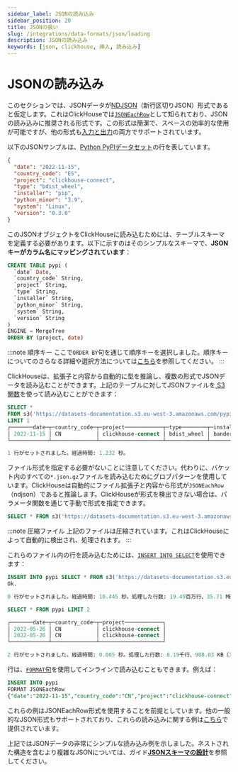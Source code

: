```yaml
---
sidebar_label: JSONの読み込み
sidebar_position: 20
title: JSONの扱い
slug: /integrations/data-formats/json/loading
description: JSONの読み込み
keywords: [json, clickhouse, 挿入, 読み込み]
---
```


# JSONの読み込み

このセクションでは、JSONデータが[NDJSON](https://github.com/ndjson/ndjson-spec)（新行区切りJSON）形式であると仮定します。これはClickHouseでは[`JSONEachRow`](/interfaces/formats#jsoneachrow)として知られており、JSONの読み込みに推奨される形式です。この形式は簡潔で、スペースの効率的な使用が可能ですが、他の形式も[入力と出力](/interfaces/formats#json)の両方でサポートされています。

以下のJSONサンプルは、[Python PyPIデータセット](https://clickpy.clickhouse.com/)の行を表しています。

```json
{
  "date": "2022-11-15",
  "country_code": "ES",
  "project": "clickhouse-connect",
  "type": "bdist_wheel",
  "installer": "pip",
  "python_minor": "3.9",
  "system": "Linux",
  "version": "0.3.0"
}
```

このJSONオブジェクトをClickHouseに読み込むためには、テーブルスキーマを定義する必要があります。以下に示すのはそのシンプルなスキーマで、**JSONキーがカラム名にマッピングされています**：

```sql
CREATE TABLE pypi (
  `date` Date,
  `country_code` String,
  `project` String,
  `type` String,
  `installer` String,
  `python_minor` String,
  `system` String,
  `version` String
)
ENGINE = MergeTree
ORDER BY (project, date)
```

:::note 順序キー
ここで`ORDER BY`句を通じて順序キーを選択しました。順序キーについてのさらなる詳細や選択方法については[こちら](/data-modeling/schema-design#choosing-an-ordering-key)を参照してください。
:::

ClickHouseは、拡張子と内容から自動的に型を推論し、複数の形式でJSONデータを読み込むことができます。上記のテーブルに対してJSONファイルを[ S3関数](/sql-reference/table-functions/s3)を使って読み込むことができます：

```sql
SELECT *
FROM s3('https://datasets-documentation.s3.eu-west-3.amazonaws.com/pypi/json/*.json.gz')
LIMIT 1
┌───────date─┬─country_code─┬─project────────────┬─type────────┬─installer────┬─python_minor─┬─system─┬─version─┐
│ 2022-11-15 │ CN           │ clickhouse-connect │ bdist_wheel │ bandersnatch │              │        │ 0.2.8   │
└────────────┴──────────────┴────────────────────┴─────────────┴──────────────┴──────────────┴────────┴─────────┘

1 行がセットされました。経過時間: 1.232 秒。
```

ファイル形式を指定する必要がないことに注意してください。代わりに、バケット内のすべての`*.json.gz`ファイルを読み込むためにグロブパターンを使用しています。ClickHouseは自動的にファイル拡張子と内容から形式が`JSONEachRow`（ndjson）であると推論します。ClickHouseが形式を検出できない場合は、パラメータ関数を通じて手動で形式を指定できます。

```sql
SELECT * FROM s3('https://datasets-documentation.s3.eu-west-3.amazonaws.com/pypi/json/*.json.gz', JSONEachRow)
```

:::note 圧縮ファイル
上記のファイルは圧縮されています。これはClickHouseによって自動的に検出され、処理されます。
:::

これらのファイル内の行を読み込むためには、[`INSERT INTO SELECT`](/sql-reference/statements/insert-into#inserting-the-results-of-select)を使用できます：

```sql
INSERT INTO pypi SELECT * FROM s3('https://datasets-documentation.s3.eu-west-3.amazonaws.com/pypi/json/*.json.gz')
Ok.

0 行がセットされました。経過時間: 10.445 秒。処理した行数: 19.49百万行、35.71 MB（1.87百万行/s、3.42 MB/s）。

SELECT * FROM pypi LIMIT 2

┌───────date─┬─country_code─┬─project────────────┐
│ 2022-05-26 │ CN       	│ clickhouse-connect │
│ 2022-05-26 │ CN       	│ clickhouse-connect │
└────────────┴──────────────┴────────────────────┘

2 行がセットされました。経過時間: 0.005 秒。処理した行数: 8.19千行、908.03 KB（1.63百万行/s、180.38 MB/s）
```

行は、[`FORMAT`句](/sql-reference/statements/select/format)を使用してインラインで読み込むこともできます。例えば：

```sql
INSERT INTO pypi
FORMAT JSONEachRow
{"date":"2022-11-15","country_code":"CN","project":"clickhouse-connect","type":"bdist_wheel","installer":"bandersnatch","python_minor":"","system":"","version":"0.2.8"}
```

これらの例はJSONEachRow形式を使用することを前提としています。他の一般的なJSON形式もサポートされており、これらの読み込みに関する例は[こちら](/integrations/data-formats/json/other-formats)で提供されています。

上記ではJSONデータの非常にシンプルな読み込み例を示しました。ネストされた構造を含むより複雑なJSONについては、ガイド[**JSONスキーマの設計**](/integrations/data-formats/json/schema)を参照してください。
